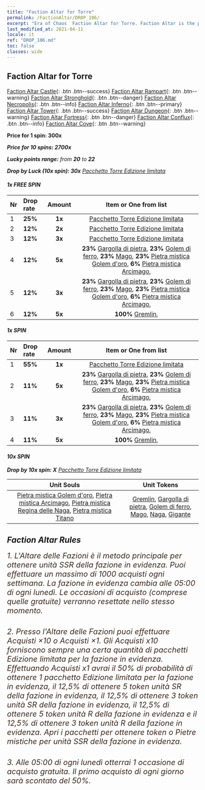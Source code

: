 ```yaml
---
title: "Faction Altar for Torre"
permalink: /FactionAltar/DROP_106/
excerpt: "Era of Chaos  Faction Altar for Torre. Faction Altar is the primary method for obtaining SSR units from the popular faction. Limited to 1,000 purchases each week. The popular faction changes at 05:00 every Monday. Purchase attempts and free purchase attempts will also reset then."
last_modified_at: 2021-04-11
locale: it
ref: "DROP_106.md"
toc: false
classes: wide
---
```


##  Faction Altar for **Torre**

  [Faction Altar Castle](/it/FactionAltar/DROP_101/){: .btn .btn--success} [Faction Altar Rampart](/it/FactionAltar/DROP_102/){: .btn .btn--warning} [Faction Altar Stronghold](/it/FactionAltar/DROP_103/){: .btn .btn--danger} [Faction Altar Necropolis](/it/FactionAltar/DROP_104/){: .btn .btn--info} [Faction Altar Inferno](/it/FactionAltar/DROP_105/){: .btn .btn--primary} [Faction Altar Tower](/it/FactionAltar/DROP_106/){: .btn .btn--success} [Faction Altar Dungeon](/it/FactionAltar/DROP_107/){: .btn .btn--warning} [Faction Altar Fortress](/it/FactionAltar/DROP_108/){: .btn .btn--danger} [Faction Altar Conflux](/it/FactionAltar/DROP_109/){: .btn .btn--info} [Faction Altar Cove](/it/FactionAltar/DROP_112/){: .btn .btn--warning} 

  **Price for 1 spin: 300x** <i class="fas fa-gem"/>

  **Price for 10 spins: 2700x** <i class="fas fa-gem"/>

  **Lucky points range:** from **20** to **22**

  **Drop by Luck (10x spin): 30x** [Pacchetto Torre Edizione limitata](/it/Items/con_2110/)

####  1x FREE SPIN 

  |    Nr    |  Drop rate  |  Amount   |   Item or One from list  |
  |:---------|:------------|:---------:|:------------------------:|
  | 1 | **25%** | **1x** | [Pacchetto Torre Edizione limitata](/it/Items/con_2110/) |
  | 2 | **12%** | **2x** | [Pacchetto Torre Edizione limitata](/it/Items/con_2110/) |
  | 3 | **12%** | **3x** | [Pacchetto Torre Edizione limitata](/it/Items/con_2110/) |
  | 4 | **12%** | **5x** |  **23%** [Gargolla di pietra](/it/Items/unt_236/),  **23%** [Golem di ferro](/it/Items/unt_237/),  **23%** [Mago](/it/Items/unt_238/),  **23%** [Pietra mistica Golem d'oro](/it/Items/unt_322/),  **6%** [Pietra mistica Arcimago](/it/Items/unt_323/),  |
  | 5 | **12%** | **3x** |  **23%** [Gargolla di pietra](/it/Items/unt_236/),  **23%** [Golem di ferro](/it/Items/unt_237/),  **23%** [Mago](/it/Items/unt_238/),  **23%** [Pietra mistica Golem d'oro](/it/Items/unt_322/),  **6%** [Pietra mistica Arcimago](/it/Items/unt_323/),  |
  | 6 | **12%** | **5x** |  **100%** [Gremlin](/it/Items/unt_235/),  |


####  1x SPIN 

  |    Nr    |  Drop rate  |  Amount   |   Item or One from list  |
  |:---------|:------------|:---------:|:------------------------:|
  | 1 | **55%** | **1x** | [Pacchetto Torre Edizione limitata](/it/Items/con_2110/) |
  | 2 | **11%** | **5x** |  **23%** [Gargolla di pietra](/it/Items/unt_236/),  **23%** [Golem di ferro](/it/Items/unt_237/),  **23%** [Mago](/it/Items/unt_238/),  **23%** [Pietra mistica Golem d'oro](/it/Items/unt_322/),  **6%** [Pietra mistica Arcimago](/it/Items/unt_323/),  |
  | 3 | **11%** | **3x** |  **23%** [Gargolla di pietra](/it/Items/unt_236/),  **23%** [Golem di ferro](/it/Items/unt_237/),  **23%** [Mago](/it/Items/unt_238/),  **23%** [Pietra mistica Golem d'oro](/it/Items/unt_322/),  **6%** [Pietra mistica Arcimago](/it/Items/unt_323/),  |
  | 4 | **11%** | **5x** |  **100%** [Gremlin](/it/Items/unt_235/),  |


####  10x SPIN 

  **Drop by 10x spin: X** [Pacchetto Torre Edizione limitata](/it/Items/con_2110/)

  |    Unit Souls    |  Unit Tokens  |
  |:----------------:|:-------------:|
  | [Pietra mistica Golem d'oro](/it/Items/unt_322/), [Pietra mistica Arcimago](/it/Items/unt_323/), [Pietra mistica Regina delle Naga](/it/Items/unt_325/), [Pietra mistica Titano](/it/Items/unt_326/) | [Gremlin](/it/Items/unt_235/), [Gargolla di pietra](/it/Items/unt_236/), [Golem di ferro](/it/Items/unt_237/), [Mago](/it/Items/unt_238/), [Naga](/it/Items/unt_240/), [Gigante](/it/Items/unt_241/) |



## Faction Altar Rules

  <span style="color: #3c2a1e;font-size:20px">1. L'Altare delle Fazioni è il metodo principale per ottenere unità SSR della fazione in evidenza. Puoi effettuare un massimo di 1000 acquisti ogni settimana. La fazione in evidenza cambia alle 05:00 di ogni lunedì. Le occasioni di acquisto (comprese quelle gratuite) verranno resettate nello stesso momento.</span><br/>

<br/>  <span style="color: #3c2a1e;font-size:20px">2. Presso l'Altare delle Fazioni puoi effettuare Acquisti ×10 o Acquisti ×1. Gli Acquisti x10 forniscono sempre una certa quantità di pacchetti Edizione limitata per la fazione in evidenza. Effettuando Acquisti x1 avrai il 50% di probabilità di ottenere 1 pacchetto Edizione limitata per la fazione in evidenza, il 12,5% di ottenere 5 token unità SR della fazione in evidenza, il 12,5% di ottenere 3 token unità SR della fazione in evidenza, il 12,5% di ottenere 5 token unità R della fazione in evidenza e il 12,5% di ottenere 3 token unità R della fazione in evidenza. Apri i pacchetti per ottenere token o Pietre mistiche per unità SSR della fazione in evidenza.</span>

<br/>  <span style="color: #3c2a1e;font-size:20px">3. Alle 05:00 di ogni lunedì otterrai 1 occasione di acquisto gratuita. Il primo acquisto di ogni giorno sarà scontato del 50%.</span><br/>

<br/>